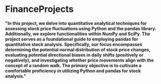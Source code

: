 # FinanceProjects

#### "In this project, we delve into quantitative analytical techniques for assessing stock price fluctuations using Python and the pandas library. Additionally, we explore functionalities within NumPy and SciPy. The project serves as a foundational guide to employing pandas for quantitative stock analysis. Specifically, our focus encompasses determining the potential normal distribution of stock price changes, evaluating potential directional biases in daily shifts (positively or negatively), and investigating whether price movements align with the concept of a random walk. The primary objective is to cultivate a comfortable proficiency in utilizing Python and pandas for stock analysis."
